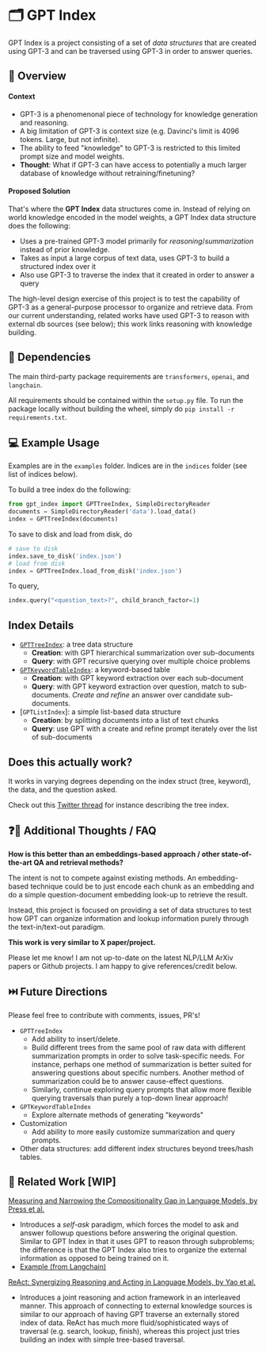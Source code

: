 # 🗂️ ️GPT Index

GPT Index is a project consisting of a set of *data structures* that are created using GPT-3 and can be traversed using GPT-3 in order to answer queries.

## 🚀 Overview

#### Context
- GPT-3 is a phenomenonal piece of technology for knowledge generation and reasoning.
- A big limitation of GPT-3 is context size (e.g. Davinci's limit is 4096 tokens. Large, but not infinite).
- The ability to feed "knowledge" to GPT-3 is restricted to this limited prompt size and model weights.
- **Thought**: What if GPT-3 can have access to potentially a much larger database of knowledge without retraining/finetuning? 

#### Proposed Solution
That's where the **GPT Index** data structures come in. Instead of relying on world knowledge encoded in the model weights, a GPT Index data structure does the following:
- Uses a pre-trained GPT-3 model primarily for *reasoning*/*summarization* instead of prior knowledge.
- Takes as input a large corpus of text data, uses GPT-3 to build a structured index over it
- Also use GPT-3 to traverse the index that it created in order to answer a query

The high-level design exercise of this project is to test the capability of GPT-3 as a general-purpose processor to organize and retrieve data. From our current understanding, related works have used GPT-3 to reason with external db sources (see below); this work links reasoning with knowledge building.

## 🔧 Dependencies

The main third-party package requirements are `transformers`, `openai`, and `langchain`.

All requirements should be contained within the `setup.py` file. To run the package locally without building the wheel, simply do `pip install -r requirements.txt`. 

## 💻 Example Usage

Examples are in the `examples` folder. Indices are in the `indices` folder (see list of indices below).

To build a tree index do the following:
```python
from gpt_index import GPTTreeIndex, SimpleDirectoryReader
documents = SimpleDirectoryReader('data').load_data()
index = GPTTreeIndex(documents)
```

To save to disk and load from disk, do
```python
# save to disk
index.save_to_disk('index.json')
# load from disk
index = GPTTreeIndex.load_from_disk('index.json')
```

To query,
```python
index.query("<question_text>?", child_branch_factor=1)
```


## Index Details

- [`GPTTreeIndex`](gpt_index/indices/tree/README.md): a tree data structure
    - **Creation**: with GPT hierarchical summarization over sub-documents
    - **Query**: with GPT recursive querying over multiple choice problems
- [`GPTKeywordTableIndex`](gpt_index/indices/keyword_table/README.md): a keyword-based table
    - **Creation**: with GPT keyword extraction over each sub-document
    - **Query**: with GPT keyword extraction over question, match to sub-documents. *Create and refine* an answer over candidate sub-documents.
- [`GPTListIndex`]: a simple list-based data structure
    - **Creation**: by splitting documents into a list of text chunks
    - **Query**: use GPT with a create and refine prompt iterately over the list of sub-documents


## Does this actually work?

It works in varying degrees depending on the index struct (tree, keyword), the data,
and the question asked.

Check out this [Twitter thread](https://twitter.com/jerryjliu0/status/1590192529286520832?s=20&t=1Ss6eJJMZzFA6y-QmSU9lw) for instance describing the tree index.


## ❓🧠 Additional Thoughts / FAQ

**How is this better than an embeddings-based approach / other state-of-the-art QA and retrieval methods?**

The intent is not to compete against existing methods. An embedding-based technique could be to just encode each chunk as an embedding and do a simple question-document embedding look-up to retrieve the result. 

Instead, this project is focused on providing a set of data structures to test how GPT can organize information and lookup information purely through the text-in/text-out paradigm.

**This work is very similar to X paper/project.**

Please let me know! I am not up-to-date on the latest NLP/LLM ArXiv papers or Github projects. I am happy to give references/credit below.


## ⏭️ Future Directions
Please feel free to contribute with comments, issues, PR's! 
- `GPTTreeIndex`
    - Add ability to insert/delete.
    - Build different trees from the same pool of raw data with different summarization prompts in order to solve task-specific needs. For instance, perhaps one method of summarization is better suited for answering questions about specific numbers. Another method of summarization could be to answer cause-effect questions.
    - Similarly, continue exploring query prompts that allow more flexible querying traversals than purely a top-down linear approach!
- `GPTKeywordTableIndex`
    - Explore alternate methods of generating "keywords"
- Customization
    - Add ability to more easily customize summarization and query prompts.
- Other data structures: add different index structures beyond trees/hash tables.


## 🔬 Related Work [WIP]

[Measuring and Narrowing the Compositionality Gap in Language Models, by Press et al.](https://arxiv.org/abs/2210.03350)
- Introduces a *self-ask* paradigm, which forces the model to ask and answer followup questions before answering the original question. Similar to GPT Index in that it uses GPT to reason through subproblems; the difference is that the GPT Index also tries to organize the external information as opposed to being trained on it.
- [Example (from Langchain)](https://github.com/hwchase17/langchain/blob/master/examples/self_ask_with_search.ipynb)


[ReAct: Synergizing Reasoning and Acting in Language Models, by Yao et al.](https://arxiv.org/abs/2210.03629)
- Introduces a joint reasoning and action framework in an interleaved manner. This approach of connecting to external knowledge sources is similar to our approach of having GPT traverse an externally stored index of data. ReAct has much more fluid/sophisticated ways of traversal (e.g. search, lookup, finish), whereas this project just tries building an index with simple tree-based traversal.

